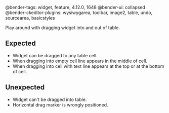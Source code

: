 @bender-tags: widget, feature, 4.12.0, 1648
@bender-ui: collapsed
@bender-ckeditor-plugins: wysiwygarea, toolbar, image2, table, undo, sourcearea, basicstyles

Play around with dragging widget into and out of table.

## Expected

- Widget can be dragged to any table cell.
- When dragging into empty cell line appears in the middle of cell.
- When dragging into cell with text line appears at the top or at the bottom of cell.

## Unexpected

- Widget can't be dragged into table.
- Horizontal drag marker is wrongly positioned.
